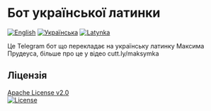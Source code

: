 # Бот української латинки

[![English](https://img.shields.io/badge/%F0%9F%93%84-English-blue)](readme.md)
[![Українська](https://img.shields.io/badge/%F0%9F%93%84-%D0%A3%D0%BA%D1%80%D0%B0%D1%97%D0%BD%D1%81%D1%8C%D0%BA%D0%BE%D1%8E-blue)](readme.uk.md)
[![Latynka](https://img.shields.io/badge/%F0%9F%93%84-Latynka-blue)](readme.uk@latynka.md)

Це Telegram бот що перекладає на українську латинку Максима Прудеуса, більше про це у відео cutt.ly/maksymka

## Ліцензія

[Apache License v2.0](LICENSE)  
[![License](https://img.shields.io/badge/license-Apache%202.0-blue.svg?style=flat)](http://www.apache.org/licenses/LICENSE-2.0.html)
